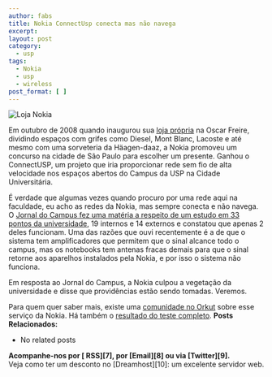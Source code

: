 ```yaml
---
author: fabs
title: Nokia ConnectUsp conecta mas não navega
excerpt:
layout: post
category:
  - usp
tags:
  - Nokia
  - usp
  - wireless
post_format: [ ]
---
```

![][1]

Em outubro de 2008 quando inaugurou sua [loja própria][2] na Oscar Freire, dividindo espaços com grifes como Diesel, Mont Blanc, Lacoste e até mesmo com uma sorveteria da Häagen-daaz, a Nokia promoveu um concurso na cidade de São Paulo para escolher um presente. Ganhou o ConnectUSP, um projeto que iria proporcionar rede sem fio de alta velocidade nos espaços abertos do Campus da USP na Cidade Universitária.

É verdade que algumas vezes quando procuro por uma rede aqui na faculdade, eu acho as redes da Nokia, mas sempre conecta e não navega. O [Jornal do Campus fez uma matéria a respeito de um estudo em 33 pontos da universidade][3], 19 internos e 14 externos e constatou que apenas 2 deles funcionam. Uma das razões que ouvi recentemente é a de que o sistema tem amplificadores que permitem que o sinal alcance todo o campus, mas os notebooks tem antenas fracas demais para que o sinal retorne aos aparelhos instalados pela Nokia, e por isso o sistema não funciona.

Em resposta ao Jornal do Campus, a Nokia culpou a vegetação da universidade e disse que providências estão sendo tomadas. Veremos.

Para quem quer saber mais, existe uma [comunidade no Orkut][4] sobre esse serviço da Nokia. Há também o [resultado do teste completo][5]. 
**Posts Relacionados:** 
*   No related posts









**Acompanhe-nos por [ RSS][7], por [Email][8] ou via [Twitter][9].**  
Veja como ter um desconto no [Dreamhost][10]: um excelente servidor web.

 [1]: http://farm4.static.flickr.com/3172/3040488009_813dd454ea.jpg "Loja Nokia"
 [2]: http://www.nokia.com.br/loja/nokia-store-sp
 [3]: http://www.jornaldocampus.usp.br/index.php/2009/03/internet-livre-da-nokia-nao-funciona-no-campus/
 [4]: http://www.orkut.com.br/Main#Community.aspx?cmm=71886945
 [5]: http://www.jornaldocampus.usp.br/index.php/2009/03/connect-usp-entenda-os-testes-realizados-em-43-pontos-da-cidade-universitaria/
 [6]: https://twitter.com/share





